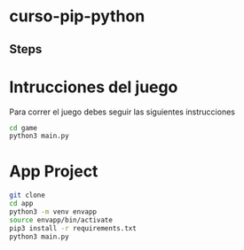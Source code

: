 # curso-pip-python
## Steps 

# Intrucciones del juego 
Para correr el juego debes seguir las siguientes instrucciones

```sh
cd game 
python3 main.py
```

# App Project

```sh
git clone
cd app
python3 -m venv envapp
source envapp/bin/activate
pip3 install -r requirements.txt
python3 main.py
```